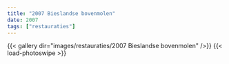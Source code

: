 ```yaml
---
title: "2007 Bieslandse bovenmolen"
date: 2007
tags: ["restauraties"]
---
```


{{< gallery dir="images/restauraties/2007 Bieslandse bovenmolen" />}}
{{< load-photoswipe >}}